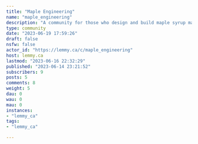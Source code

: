 ```yaml
---
title: "Maple Engineering" 
name: "maple_engineering"
description: "A community for those who design and build maple syrup making equipment and the controllers that run them.  Everyone from amateur tinkerers to commercial system designers and builders are welcome."
type: community
date: "2023-06-19 17:59:26"
draft: false
nsfw: false
actor_id: "https://lemmy.ca/c/maple_engineering"
host: lemmy.ca
lastmod: "2023-06-16 22:32:29"
published: "2023-06-14 23:21:52"
subscribers: 9
posts: 5
comments: 8
weight: 5
dau: 0
wau: 0
mau: 0
instances:
- "lemmy_ca"
tags: 
- "lemmy_ca"

---
```

